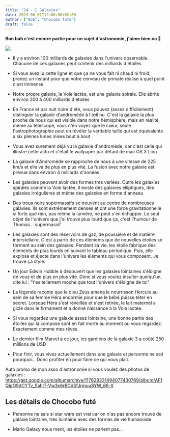 ```yaml
---
title: "24 - 🌌 Galaxies"
date: 2023-06-01T12:00:00+02:00
author: ["Bob", "Chocobo futé"]
draft: false
---
```


**Bon bah c'est encore partie pour un sujet d'astronomie, j'aime bien ca 🌌**

![](https://upload.wikimedia.org/wikipedia/commons/thumb/8/8c/Andromeda_Galaxy_560mm_FL.jpg/1280px-Andromeda_Galaxy_560mm_FL.jpg)

- Il y a environ 100 milliards de galaxies dans l'univers observable. Chacune de ces galaxies peut contenir des milliards d'étoiles

- Si vous avez lu cette ligne et que ça ne vous fait ni chaud ni froid, prenez un instant pour que votre cerveau de primate réalise à quel point c'est immense  

- Notre propre galaxie, la Voie lactée, est une galaxie spirale. Elle abrite environ 200 à 400 milliards d'étoiles

- En France et par nuit noire d'été, vous pouvez (assez difficilement) distinguer la galaxie d'andromède à l'œil nu. C'est la galaxie la plus proche de nous qui est visible dans notre hémisphère, mais en réalité, même au télescope, vous n'en voyez que le cœur, seule l'astrophotographie peut en révéler la véritable taille qui est équivalente à six pleines lunes mises bout à bout

- Vous avez surement déjà vu la galaxie d'andromède, car c'est celle qui illustre cette actu et c'était le wallpaper par défaut de mac OS X Lion

- La galaxie d'Andromède se rapproche de nous à une vitesse de 225 km/s et elle va de plus en plus vite. La fusion avec notre galaxie est prévue dans environ 4 milliards d'années

- Les galaxies peuvent avoir des formes très variées. Outre les galaxies spirales comme la Voie lactée, il existe des galaxies elliptiques, des galaxies irrégulières et même des galaxies en forme d'anneau

- Des trous noirs supermassifs se trouvent au centre de nombreuses galaxies. Ils sont extrêmement denses et ont une force gravitationnelle si forte que rien, pas même la lumière, ne peut s'en échapper. Le seul objet de l'univers que j'ai trouvé plus lourd que ça, c'est l'humour de Thomas... supermassif

- Les galaxies sont des réservoirs de gaz, de poussière et de matière interstellaire. C'est à partir de ces éléments que de nouvelles étoiles se forment au sein des galaxies. Pendant sa vie, les étoile fabrique des éléments de plus lourds en suivant le tableau periodique. Puis, elle explose et éjecte dans l'univers les éléments qui vous composent. Je trouve ça stylé.

- Un jour Edwin Hubble à découvert que les galaxies lointaines s'éloigne de vous et de plus en plus vite. Donc si vous voulez insulter quelqu'un, dite lui : "t'es tellement moche que tout l'univers s'éloigne de toi"

- La légende raconte que le dieu Zeus amena le nourrisson Hercule au sein de sa femme Héra endormie pour que le bébé puisse téter en secret. Lorsque Héra s'est réveillée et s'est retirée, le lait maternel a giclé dans le firmament et a donné naissance à la Voie lactée.

- Si vous regardez une galaxie assez lointaine, une bonne partie des étoiles qui la compose sont en fait morte au moment où vous regardez. Exactement comme mes rêves.

- Le dernier film Marvel à ce jour, les gardiens de la galaxie 3 a coûté 250 millions de USD

- Pour finir, vous vivez actuellement dans une galaxie et personne ne sait pourquoi... Donc profiter en pour faire ce qui vous plait.

Auto promo de mon asso d'astronomie si vous voulez des photos de galaxies : https://get.google.com/albumarchive/117628331494077430769/album/AF1QipO9dCYTv_SahIT-Vw3x6rBCdSfJrmuu8YW_66-X

## Les détails de Chocobo futé

- Personne ne sais si star wars est vrai car on n'as pas encore trouvé de galaxie lointaine, très lointaine avec des formes de vie humanoïde

- Mario Galaxy nous ment, les étoiles ne parlent pas...
